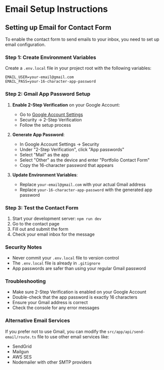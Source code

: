 # Email Setup Instructions

## Setting up Email for Contact Form

To enable the contact form to send emails to your inbox, you need to set up email configuration.

### Step 1: Create Environment Variables

Create a `.env.local` file in your project root with the following variables:

```env
EMAIL_USER=your-email@gmail.com
EMAIL_PASS=your-16-character-app-password
```

### Step 2: Gmail App Password Setup

1. **Enable 2-Step Verification** on your Google Account:
   - Go to [Google Account Settings](https://myaccount.google.com/)
   - Security → 2-Step Verification
   - Follow the setup process

2. **Generate App Password**:
   - In Google Account Settings → Security
   - Under "2-Step Verification", click "App passwords"
   - Select "Mail" as the app
   - Select "Other" as the device and enter "Portfolio Contact Form"
   - Copy the 16-character password that appears

3. **Update Environment Variables**:
   - Replace `your-email@gmail.com` with your actual Gmail address
   - Replace `your-16-character-app-password` with the generated app password

### Step 3: Test the Contact Form

1. Start your development server: `npm run dev`
2. Go to the contact page
3. Fill out and submit the form
4. Check your email inbox for the message

### Security Notes

- Never commit your `.env.local` file to version control
- The `.env.local` file is already in `.gitignore`
- App passwords are safer than using your regular Gmail password

### Troubleshooting

- Make sure 2-Step Verification is enabled on your Google Account
- Double-check that the app password is exactly 16 characters
- Ensure your Gmail address is correct
- Check the console for any error messages

### Alternative Email Services

If you prefer not to use Gmail, you can modify the `src/app/api/send-email/route.ts` file to use other email services like:
- SendGrid
- Mailgun
- AWS SES
- Nodemailer with other SMTP providers

